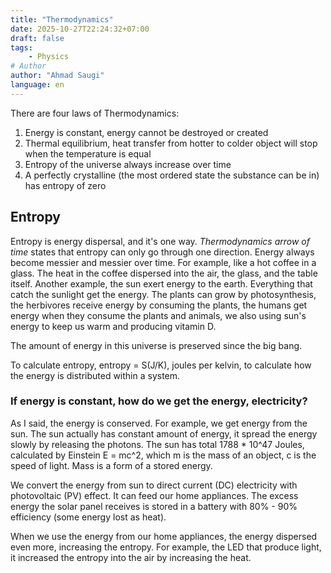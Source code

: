 ```yaml
---
title: "Thermodynamics"
date: 2025-10-27T22:24:32+07:00
draft: false
tags:
    - Physics
# Author
author: "Ahmad Saugi"
language: en
---
```


There are four laws of Thermodynamics:

1. Energy is constant, energy cannot be destroyed or created
2. Thermal equilibrium, heat transfer from hotter to colder object will stop when the temperature is equal
3. Entropy of the universe always increase over time
4. A perfectly crystalline (the most ordered state the substance can be in) has entropy of zero

## Entropy

Entropy is energy dispersal, and it's one way. *Thermodynamics arrow of time* states that entropy can only go through one direction. Energy always become messier and messier over time. For example, like a hot coffee in a glass. The heat in the coffee dispersed into the air, the glass, and the table itself. Another example, the sun exert energy to the earth. Everything that catch the sunlight get the energy. The plants can grow by photosynthesis, the herbivores receive energy by consuming the plants, the humans get energy when they consume the plants and animals, we also using sun's energy to keep us warm and producing vitamin D.

The amount of energy in this universe is preserved since the big bang.

To calculate entropy, entropy = S(J/K), joules per kelvin, to calculate how the energy is distributed within a system.

### If energy is constant, how do we get the energy, electricity?

As I said, the energy is conserved. For example, we get energy from the sun. The sun actually has constant amount of energy, it spread the energy slowly by releasing the photons. The sun has total 1788 * 10^47 Joules, calculated by Einstein E = mc^2, which m is the mass of an object, c is the speed of light. Mass is a form of a stored energy.

We convert the energy from sun to direct current (DC) electricity with photovoltaic (PV) effect. It can feed our home appliances. The excess energy the solar panel receives is stored in a battery with 80% - 90% efficiency (some energy lost as heat).

When we use the energy from our home appliances, the energy dispersed even more, increasing the entropy. For example, the LED that produce light, it increased the entropy into the air by increasing the heat.